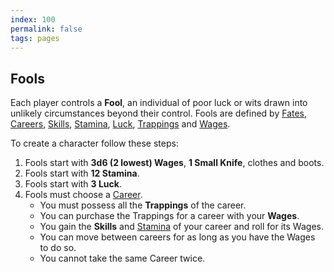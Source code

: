 ```yaml
---
index: 100
permalink: false
tags: pages
---
```


## Fools

Each player controls a **Fool**, an individual of poor luck or wits drawn into unlikely circumstances beyond their control. Fools are defined by [Fates](fates.md), [Careers](careers.md), [Skills](skills.md), [Stamina](stamina.md), [Luck](../rules/luck.md), [Trappings](trappings.md) and [Wages](wages.md).

To create a character follow these steps:

1. Fools start with **3d6 (2 lowest) Wages**, **1 Small Knife**, clothes and boots.
2. Fools start with **12 Stamina**.
3. Fools start with **3 Luck**.
4. Fools must choose a [Career](careers.md).
   - You must possess all the **Trappings** of the career.
   - You can purchase the Trappings for a career with your **Wages**.
   - You gain the **Skills** and [Stamina](stamina.md) of your career and roll for its Wages.
   - You can move between careers for as long as you have the Wages to do so.
   - You cannot take the same Career twice.
